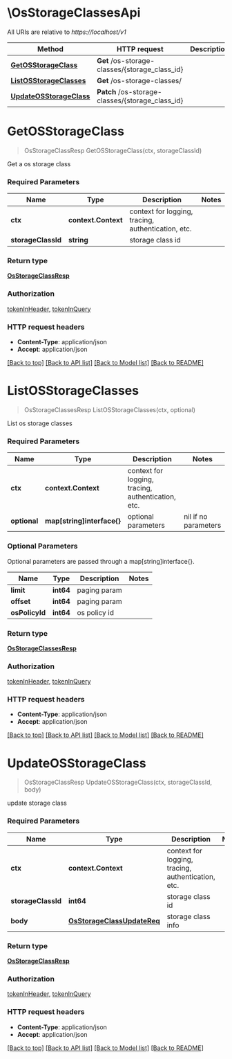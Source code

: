 # \OsStorageClassesApi

All URIs are relative to *https://localhost/v1*

Method | HTTP request | Description
------------- | ------------- | -------------
[**GetOSStorageClass**](OsStorageClassesApi.md#GetOSStorageClass) | **Get** /os-storage-classes/{storage_class_id} | 
[**ListOSStorageClasses**](OsStorageClassesApi.md#ListOSStorageClasses) | **Get** /os-storage-classes/ | 
[**UpdateOSStorageClass**](OsStorageClassesApi.md#UpdateOSStorageClass) | **Patch** /os-storage-classes/{storage_class_id} | 


# **GetOSStorageClass**
> OsStorageClassResp GetOSStorageClass(ctx, storageClassId)


Get a os storage class

### Required Parameters

Name | Type | Description  | Notes
------------- | ------------- | ------------- | -------------
 **ctx** | **context.Context** | context for logging, tracing, authentication, etc.
  **storageClassId** | **string**| storage class id | 

### Return type

[**OsStorageClassResp**](OSStorageClassResp.md)

### Authorization

[tokenInHeader](../README.md#tokenInHeader), [tokenInQuery](../README.md#tokenInQuery)

### HTTP request headers

 - **Content-Type**: application/json
 - **Accept**: application/json

[[Back to top]](#) [[Back to API list]](../README.md#documentation-for-api-endpoints) [[Back to Model list]](../README.md#documentation-for-models) [[Back to README]](../README.md)

# **ListOSStorageClasses**
> OsStorageClassesResp ListOSStorageClasses(ctx, optional)


List os storage classes

### Required Parameters

Name | Type | Description  | Notes
------------- | ------------- | ------------- | -------------
 **ctx** | **context.Context** | context for logging, tracing, authentication, etc.
 **optional** | **map[string]interface{}** | optional parameters | nil if no parameters

### Optional Parameters
Optional parameters are passed through a map[string]interface{}.

Name | Type | Description  | Notes
------------- | ------------- | ------------- | -------------
 **limit** | **int64**| paging param | 
 **offset** | **int64**| paging param | 
 **osPolicyId** | **int64**| os policy id | 

### Return type

[**OsStorageClassesResp**](OSStorageClassesResp.md)

### Authorization

[tokenInHeader](../README.md#tokenInHeader), [tokenInQuery](../README.md#tokenInQuery)

### HTTP request headers

 - **Content-Type**: application/json
 - **Accept**: application/json

[[Back to top]](#) [[Back to API list]](../README.md#documentation-for-api-endpoints) [[Back to Model list]](../README.md#documentation-for-models) [[Back to README]](../README.md)

# **UpdateOSStorageClass**
> OsStorageClassResp UpdateOSStorageClass(ctx, storageClassId, body)


update storage class

### Required Parameters

Name | Type | Description  | Notes
------------- | ------------- | ------------- | -------------
 **ctx** | **context.Context** | context for logging, tracing, authentication, etc.
  **storageClassId** | **int64**| storage class id | 
  **body** | [**OsStorageClassUpdateReq**](OsStorageClassUpdateReq.md)| storage class info | 

### Return type

[**OsStorageClassResp**](OSStorageClassResp.md)

### Authorization

[tokenInHeader](../README.md#tokenInHeader), [tokenInQuery](../README.md#tokenInQuery)

### HTTP request headers

 - **Content-Type**: application/json
 - **Accept**: application/json

[[Back to top]](#) [[Back to API list]](../README.md#documentation-for-api-endpoints) [[Back to Model list]](../README.md#documentation-for-models) [[Back to README]](../README.md)

